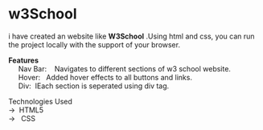 # w3School
i have created an website like **W3School** .Using html and css, you can run the project locally with the support of your browser.


**Features**  
 &nbsp;&nbsp;&nbsp;&nbsp;   Nav Bar: &nbsp;&nbsp; Navigates to different sections of w3 school website.  
  &nbsp;&nbsp;&nbsp;&nbsp;  Hover:&nbsp;&nbsp; Added hover effects to all buttons and links.  
  &nbsp;&nbsp;&nbsp;&nbsp;  Div:&nbsp;&nbsp;IEach section is seperated using div tag.  
  


Technologies Used  
->&nbsp;&nbsp;HTML5  
-> &nbsp;&nbsp;CSS
